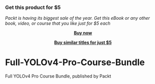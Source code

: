
### Get this product for $5

<i>Packt is having its biggest sale of the year. Get this eBook or any other book, video, or course that you like just for $5 each</i>


<b><p align='center'>[Buy now](https://packt.link/9781803236780)</p></b>


<b><p align='center'>[Buy similar titles for just $5](https://subscription.packtpub.com/search)</p></b>


# Full-YOLOv4-Pro-Course-Bundle
Full YOLOv4 Pro Course Bundle, published by Packt
